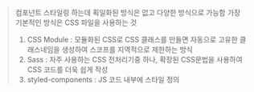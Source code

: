 > 컴포넌트 스타일링 하는데 획일화된 방식은 없고 다양한 방식으로 가능함
> 가장 기본적인 방식은 CSS 파일을 사용하는 것
> 1. CSS Module : 모듈화된 CSS로 CSS 클래스를 만들면 자동으로 고유한 클래스네임을 생성하여 스코프를 지역적으로 제한하는 방식
> 2. Sass : 자주 사용하는 CSS 전처리기중 하나, 확장된 CSS문법을 사용하여 CSS 코드를 더욱 쉽게 작성
> 3. styled-components : JS 코드 내부에 스타일 정의
